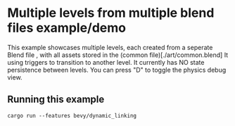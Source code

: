# Multiple levels from multiple blend files example/demo

This example showcases multiple levels, each created from a seperate Blend file , with all assets stored in the (common file)[./art/common.blend]
It using triggers to transition to another level.
It currently has NO state persistence between levels.
You can press "D" to toggle the physics debug view.


## Running this example

```
cargo run --features bevy/dynamic_linking
```
